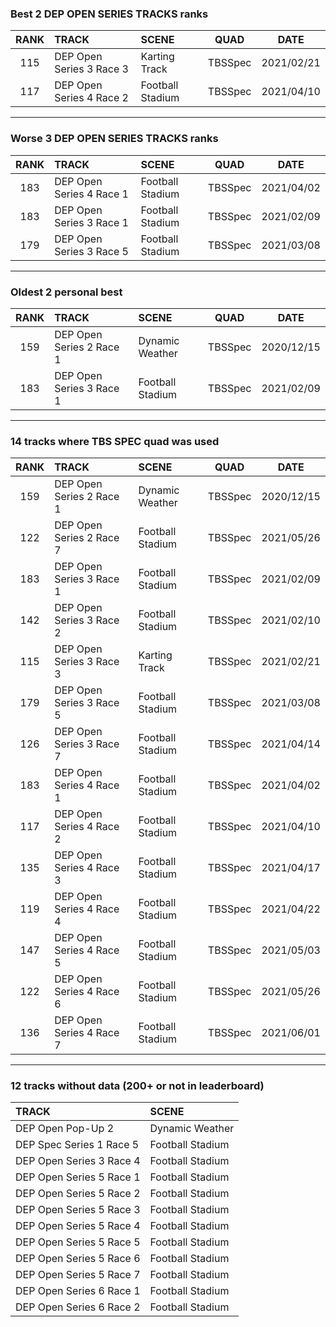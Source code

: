 ### Best 2 DEP OPEN SERIES TRACKS ranks
|RANK|TRACK|SCENE|QUAD|DATE|
|:---:|:---|:---|:---:|:---:|
|115|DEP Open Series 3 Race 3|Karting Track|TBSSpec|2021/02/21|
|117|DEP Open Series 4 Race 2|Football Stadium|TBSSpec|2021/04/10|
---
### Worse 3 DEP OPEN SERIES TRACKS ranks
|RANK|TRACK|SCENE|QUAD|DATE|
|:---:|:---|:---|:---:|:---:|
|183|DEP Open Series 4 Race 1|Football Stadium|TBSSpec|2021/04/02|
|183|DEP Open Series 3 Race 1|Football Stadium|TBSSpec|2021/02/09|
|179|DEP Open Series 3 Race 5|Football Stadium|TBSSpec|2021/03/08|
---
### Oldest 2 personal best
|RANK|TRACK|SCENE|QUAD|DATE|
|:---:|:---|:---|:---:|:---:|
|159|DEP Open Series 2 Race 1|Dynamic Weather|TBSSpec|2020/12/15|
|183|DEP Open Series 3 Race 1|Football Stadium|TBSSpec|2021/02/09|
---
### 14 tracks where TBS SPEC quad was used
|RANK|TRACK|SCENE|QUAD|DATE|
|:---:|:---|:---|:---:|:---:|
|159|DEP Open Series 2 Race 1|Dynamic Weather|TBSSpec|2020/12/15|
|122|DEP Open Series 2 Race 7|Football Stadium|TBSSpec|2021/05/26|
|183|DEP Open Series 3 Race 1|Football Stadium|TBSSpec|2021/02/09|
|142|DEP Open Series 3 Race 2|Football Stadium|TBSSpec|2021/02/10|
|115|DEP Open Series 3 Race 3|Karting Track|TBSSpec|2021/02/21|
|179|DEP Open Series 3 Race 5|Football Stadium|TBSSpec|2021/03/08|
|126|DEP Open Series 3 Race 7|Football Stadium|TBSSpec|2021/04/14|
|183|DEP Open Series 4 Race 1|Football Stadium|TBSSpec|2021/04/02|
|117|DEP Open Series 4 Race 2|Football Stadium|TBSSpec|2021/04/10|
|135|DEP Open Series 4 Race 3|Football Stadium|TBSSpec|2021/04/17|
|119|DEP Open Series 4 Race 4|Football Stadium|TBSSpec|2021/04/22|
|147|DEP Open Series 4 Race 5|Football Stadium|TBSSpec|2021/05/03|
|122|DEP Open Series 4 Race 6|Football Stadium|TBSSpec|2021/05/26|
|136|DEP Open Series 4 Race 7|Football Stadium|TBSSpec|2021/06/01|
---
### 12 tracks without data (200+ or not in leaderboard)
|TRACK|SCENE|
|:---|:---|
|DEP Open Pop-Up 2|Dynamic Weather|
|DEP Spec Series 1 Race 5|Football Stadium|
|DEP Open Series 3 Race 4|Football Stadium|
|DEP Open Series 5 Race 1|Football Stadium|
|DEP Open Series 5 Race 2|Football Stadium|
|DEP Open Series 5 Race 3|Football Stadium|
|DEP Open Series 5 Race 4|Football Stadium|
|DEP Open Series 5 Race 5|Football Stadium|
|DEP Open Series 5 Race 6|Football Stadium|
|DEP Open Series 5 Race 7|Football Stadium|
|DEP Open Series 6 Race 1|Football Stadium|
|DEP Open Series 6 Race 2|Football Stadium|
